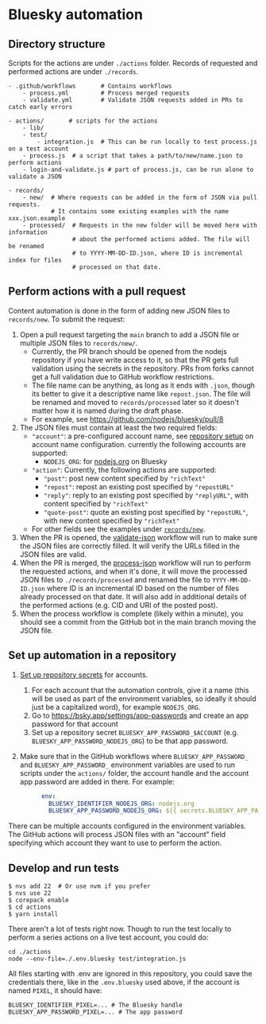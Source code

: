 # Bluesky automation

## Directory structure

Scripts for the actions are under `./actions` folder.
Records of requested and performed actions are under `./records`.

```
- .github/workflows       # Contains workflows
    - process.yml         # Process merged requests
    - validate.yml        # Validate JSON requests added in PRs to catch early errors

- actions/       # scripts for the actions
    - lib/
    - test/
        - integration.js  # This can be run locally to test process.js on a test account
    - process.js  # a script that takes a path/to/new/name.json to perform actions
    - login-and-validate.js # part of process.js, can be run alone to validate a JSON

- records/
    - new/  # Where requests can be added in the form of JSON via pull requests.
            # It contains some existing examples with the name xxx.json.example
    - processed/  # Requests in the new folder will be moved here with information
                  # about the performed actions added. The file will be renamed
                  # to YYYY-MM-DD-ID.json, where ID is incremental index for files
                  # processed on that date.
```

## Perform actions with a pull request

Content automation is done in the form of adding new JSON files to `records/new`. To submit the request:

1. Open a pull request targeting the `main` branch to add a JSON file or multiple JSON files to `records/new/`.
     - Currently, the PR branch should be opened from the nodejs repository if you have write access to it, so that the PR gets full validation using the secrets in the repository. PRs from forks cannot get a full validation due to GitHub workflow restrictions.
     - The file name can be anything, as long as it ends with `.json`, though its better to give it a descriptive name like `repost.json`. The file will be renamed and moved to `records/processed` later so it doesn't matter how it is named during the draft phase.
     - For example, see https://github.com/nodejs/bluesky/pull/8
2. The JSON files must contain at least the two required fields:
   - `"account"`: a pre-configured account name, see [repository setup](#set-up-automation-in-a-repository) on account name configuration.
     currently the following accounts are supported:
       - `NODEJS_ORG`: for [nodejs.org](https://bsky.app/profile/nodejs.org) on Bluesky
   - `"action"`: Currently, the following actions are supported:
     - `"post"`: post new content specified by `"richText"`
     - `"repost"`: repost an existing post specified by `"repostURL"`
     - `"reply"`: reply to an existing post specified by `"replyURL"`, with content specified by `"richText"`
     - `"quote-post"`: quote an existing post specified by `"repostURL"`, with new content specified by `"richText"`
   - For other fields see the examples under [`records/new`](./records/new).
3. When the PR is opened, the [validate-json](./.github/workflows/validate.yml) workflow will run to make sure the JSON files are correctly filled. It will verify the URLs filled in the JSON files are valid.
4. When the PR is merged, the [process-json](./.github/workflows/process.yml) workflow will run to perform the requested actions, and when it's done, it will move the processed JSON files to `./records/processed` and renamed the file to `YYYY-MM-DD-ID.json` where ID is an incremental ID based on the number of files already processed on that date. It will also add in additional details of the performed actions (e.g. CID and URI of the posted post).
5. When the process workflow is complete (likely within a minute), you should see a commit from the GitHub bot in the main branch moving the JSON file.

## Set up automation in a repository

1. [Set up repository secrets](https://docs.github.com/en/actions/security-for-github-actions/security-guides/using-secrets-in-github-actions#creating-secrets-for-a-repository) for accounts.
    1. For each account that the automation controls, give it a name (this will be used as part of the environment variables, so ideally it should just be a capitalized word), for example `NODEJS_ORG`.
    2. Go to https://bsky.app/settings/app-passwords and create an app password for that account
    3. Set up a repository secret `BLUESKY_APP_PASSWORD_$ACCOUNT` (e.g. `BLUESKY_APP_PASSWORD_NODEJS_ORG`) to be that app password.
2. Make sure that in the GitHub workflows where `BLUESKY_APP_PASSWORD_` and `BLUESKY_APP_PASSWORD_` environment variables are used to run scripts under the `actions/` folder, the account handle and the account app password are added in there. For example:

    ```yaml
          env:
            BLUESKY_IDENTIFIER_NODEJS_ORG: nodejs.org
            BLUESKY_APP_PASSWORD_NODEJS_ORG: ${{ secrets.BLUESKY_APP_PASSWORD_NODEJS_ORG }}
    ```

  There can be multiple accounts configured in the environment variables. The GitHub actions will process JSON files with an "account" field specifying which account they want to use to perform the action.

## Develop and run tests

```console
$ nvs add 22  # Or use nvm if you prefer
$ nvs use 22
$ corepack enable
$ cd actions
$ yarn install
```

There aren't a lot of tests right now. Though to run the test locally to perform a series actions on a live test account, you could do:

```
cd ./actions
node --env-file=./.env.bluesky test/integration.js
```

All files starting with .env are ignored in this repository, you could save the credentials there, like in the `.env.bluesky` used above, if the account is named `PIXEL`, it should have:

```
BLUESKY_IDENTIFIER_PIXEL=... # The Bluesky handle
BLUESKY_APP_PASSWORD_PIXEL=... # The app password
```
